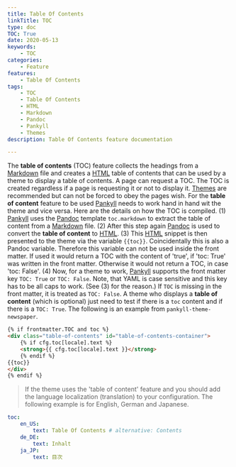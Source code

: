 ```yaml
---
title: Table Of Contents
linkTitle: TOC
type: doc
TOC: True
date: 2020-05-13
keywords:
    - TOC
categories:
    - Feature
features:
    - Table Of Contents
tags:
    - TOC
    - Table Of Contents
    - HTML
    - Markdown
    - Pandoc
    - Pankyll
    - Themes
description: Table Of Contents feature documentation

---
```


The **table of contents** (TOC) feature collects the headings from a [Markdown]
file and creates a [HTML] table of contents that can be used by a theme to
display a table of contents. A page can request a TOC.  The TOC is created
regardless if a page is requesting it or not to display it. [Themes] are
recommended but can not be forced to obey the pages wish. For the **table of
content** feature to be used [Pankyll] needs to work hand in hand wit the theme
and vice versa. Here are the details on how the TOC is compiled.  (1) [Pankyll]
uses  the [Pandoc] template `toc.markdown` to extract the table of content from
a [Markdown] file.  (2) After this step again [Pandoc] is used to convert the
**table of content** to [HTML]. (3) This [HTML] snippet is then presented to
the theme via the variable `{{toc}}`. Coincidentally this is also a Pandoc
variable. Therefore this variable can not be used inside the front matter. If
used it would return a TOC with the content of 'true', if 'toc: True' was
written in the front matter. Otherwise it would not return a TOC, in case 'toc:
False'. (4) Now, for a theme to work, [Pankyll] supports the front matter key
`TOC: True` or `TOC: False`. Note, that YAML is case sensitive and this key has
to be all caps to work. (See (3) for the reason.) If `TOC` is missing in the
front matter, it is treated as `TOC: False`. A theme who displays a **table of
content** (which is optional) just need to test if there is a `toc` content and
if there is a `TOC: True`. The following is an example from
`pankyll-theme-newspaper`.

```html
{% if frontmatter.TOC and toc %}
<div class="table-of-contents" id="table-of-contents-container">
    {% if cfg.toc[locale].text %}
    <strong>{{ cfg.toc[locale].text }}</strong>
    {% endif %}
{{toc}}
</div>
{% endif %}

```

> If the theme uses the 'table of content' feature and you should add
> the language localization (translation) to your configuration. The
> following example is for English, German and Japanese.

```yaml
toc:
    en_US:
        text: Table Of Contents # alternative: Contents
    de_DE:
        text: Inhalt
    ja_JP:
        text: 目次
```

[HTML]: https://en.wikipedia.org/wiki/HTML
[Markdown]: https://en.wikipedia.org/wiki/Markdown
[Pandoc]: https://pandoc.org/
[Pankyll]: https://www.pankyll.org/
[Themes]: /en_US/Pankyll-Themes/
